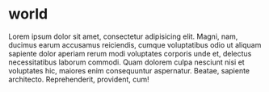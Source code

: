 # world

Lorem ipsum dolor sit amet, consectetur adipisicing elit. Magni, nam, ducimus earum accusamus reiciendis, cumque voluptatibus odio ut aliquam sapiente dolor aperiam rerum modi voluptates corporis unde et, delectus necessitatibus laborum commodi. Quam dolorem culpa nesciunt nisi et voluptates hic, maiores enim consequuntur aspernatur. Beatae, sapiente architecto. Reprehenderit, provident, cum!